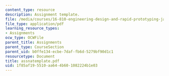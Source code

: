 ```yaml
---
content_type: resource
description: Assignment template.
file: /media/courses/16-810-engineering-design-and-rapid-prototyping-january-iap-2007/1f85af195510aa644b601082224b1e03_assnatemplate.pdf
file_type: application/pdf
learning_resource_types:
- Assignments
ocw_type: OCWFile
parent_title: Assignments
parent_type: CourseSection
parent_uid: b0ffe134-ecbe-7daf-fb6d-5279bf90d1c1
resourcetype: Document
title: assnatemplate.pdf
uid: 1f85af19-5510-aa64-4b60-1082224b1e03
---
```

